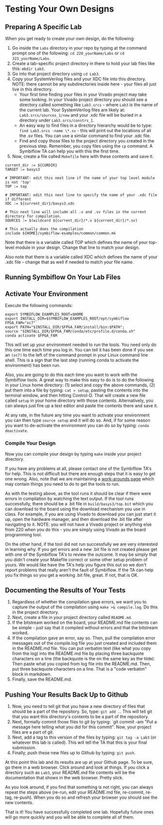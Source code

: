 # Testing Your Own Designs

## Preparing A Specific Lab
When you get ready to create your own design, do the following:
1. Go inside the `Labs` directory in your repo by typing at the command prompt one of the following: `cd 220_yourName/Labs` or `cd 323_yourName/Labs`.
2. Create a lab-specific project directory in there to hold your lab files like this: `mkdir Lab3`.  
3. Go into that project directory using `cd Lab3`.
4. Copy your SystemVerilog files and your XDC file into this directory.  NOTE: there cannot be any subdirectories inside here - your files all just live in this directory.  
    - Your first time finding your files in your Vivado project may take some looking.  In your Vivado project directory you should see a directory called something like `Lab3.srcs` - where `Lab3` is the name of the current lab.  Your SystemVerilog files are likely at: `Lab3.srcs/sources_1/new` and your .xdc file will be buried in a directory under `Lab3.srcs/constrs_1`.  
    - An easy way to find files in a directory hierarchy would be to type: `find Lab3.srcs -name \*.sv` - this will print out the locations of all the .sv files.  You can use a similar command to find your .xdc file.
    - Find and copy those files to the project directory you created in the previous step.   Remember, you copy files using the `cp` command.  A Symbiflow TA can help you with this the first time. 
5. Now, create a file called `Makefile` here with these contents and save it.
```
current_dir := ${CURDIR}
TARGET := basys3

# IMPORTANT: edit this next line if the name of your top level module is not 'top'
TOP := top

# IMPORTANT: edit this next line to specify the name of your .xdc file if different
XDC := ${current_dir}/basys3.xdc

# This next line will include all .v and .sv files in the current directory for compilation.
SOURCES := $(wildcard ${current_dir}/*.v ${current_dir}/*.sv)

# This actually does the compilation
include ${HOME}/symbiflow-examples/common/common.mk
```

Note that there is a variable called TOP which defines the name of your top-level module in your design.  Change that line to match your design.

Also note that there is a variable called XDC which defines the name of your .xdc file - change that as well if needed to match your file name.
## Running Symbiflow On Your Lab Files

## Activate Your Environment
Execute the following commands:

```
export SYMBIFLOW_EXAMPLES_ROOT=$HOME
export INSTALL_DIR=$SYMBIFLOW_EXAMPLES_ROOT/opt/symbiflow
FPGA_FAM="xc7"
export PATH="$INSTALL_DIR/$FPGA_FAM/install/bin:$PATH";
source "$INSTALL_DIR/$FPGA_FAM/conda/etc/profile.d/conda.sh"
conda activate $FPGA_FAM
```

This will set up your environment needed to run the tools.  You need only do this one time each time you log in.  You can tell it has been done if you see an `(xc7)` to the left of the command prompt in your Linux command line shell.  This is a sign that the last step (running conda to activate the environment) has been run.

Also, you are going to do this each time you want to work with the Symbiflow tools.  A great way to make this easy to do is to do the following in your Linux home directory: (1) select and copy the above commands, (2) put them into a file by typing:  `cat > setup`, pasting the contents into the terminal window, and then hitting Control-D.  That will create a new file called `setup` in your home directory with those contents.  Alternatively, you can always just fire up a text editor and paste the contents there and save it.  

At any rate, in the future any time you want to activate your environment you can then type `source setup` and it will do so.  And, if for some reason you want to de-activate the environment you can do so by typing: `conda deactivate`.  
### Compile Your Design
Now you can compile your design by typing `make` inside your project directory.  

If you have any problems at all, please contact one of the Symbiflow TA's for help.  This is not difficult but there are enough steps that it is easy to get one wrong.  Also, note that we are maintaining a [work-arounds page](../WorkArounds.md) which may contain things you need to do to get the tools to run.

As with the testing above, as the tool runs it should be clear if there were errors in compilation by watching the text output.  If the tool runs successfully, there should be a .bit file in `build/basys3/top.bit` which you can download to the board using the download mechanism you use in class.  For example, if you are using Vivado to download you can just start it up, open the hardware manager, and then download the .bit file after navigating to it.  NOTE: you will not have a Vivado project or anything else from 220 when you do this - you are simply using Vivado as the board programming tool.

On the other hand, if the tool did not run successfully we are very interested in learning why.  If you get errors and a new .bit file is not created please get with one of the Symbiflow TA's to review the outcome.  It may be simply that you didn't create your Makefile correct or some other setup problem of yours.  We would like have the TA's help you figure this out so we don't report problems that really aren't the fault of Symbiflow.  If the TA can help you fix things so you get a working .bit file, great.  If not, that is OK.

## Documenting the Results of Your Tests
1. Regardless of whether the compilation gave errors, we want you to capture the output of the compilation using `make >& compile.log`.  Do this in the project directory.
2. Next, create a file in your project directory called `README.md`.  
3. If the bitstream worked on the board, your README.md file contents can be simple - just say that it compiled without errors and that the bitstream worked.
4. If the compilation gave an error, say so.  Then, pull the compilation error messages out of the compile.log file you just created and included them in the README.md file.  You can put verbatim text (like what you copy from the log) into the README.md file by placing three backquote characters on a line (the backquote is the on the same key as the tilde).  Then paste what you copied from log file into the README.md.  Then, put three backquote characters on a line.  That is a "code verbatim" block in markdown. 
5. Finally, save the README.md.

## Pushing Your Results Back Up to Github
1. Now, you need to tell git that you have a new directory of files that should be a part of the repository.  So, type: `git add .`.  This will tell git that you want this directory's contents to be a part of the repository.
2. Next, formally commit those files to git by typing: `git commit -am "Put a message here telling what you did for this commit".  Now, your project files are a part of git.
3. Next, add a tag to this version of the files by typing: `git tag -a Lab3` (or whatever this lab is called).  This will tell the TA that this is your final submission.
4. Finally, push these new files up to Github by typing: `git push`.

At this point this lab and its results are up at your Github page.  To be sure, go there in a web browser.  Click around and look at things.  If you click a directory such as `Lab3`, your README.md file contents will be the documentation that shows in the web browser.  Pretty slick.

As you look around, if you find that something is not right, you can always repeat the steps above (re-run, edit your README.md file, re-commit, re-tag, re-push).  When you do so and refresh your browser you should see the new contents.

That is it!  You have successfully completed one lab.  Hopefully future ones will go more quickly and you will be able to complete all of them.
